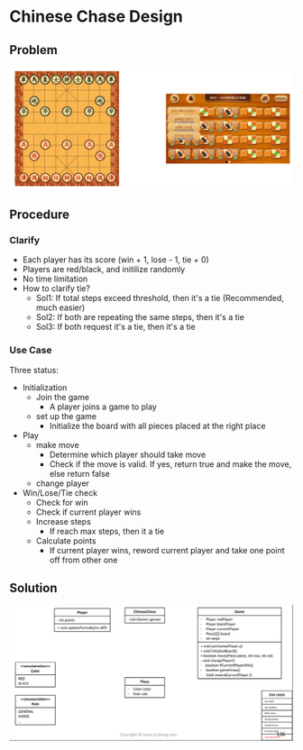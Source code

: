 # Chinese Chase Design

## Problem

![](../../.gitbook/assets/screen-shot-2021-07-20-at-10.27.45-am.png)

## Procedure

### Clarify

* Each player has its score \(win + 1, lose - 1, tie + 0\)
* Players are red/black, and initilize randomly
* No time limitation
* How to clarify tie?
  * Sol1: If total steps exceed threshold, then it's a tie \(Recommended, much easier\)
  * Sol2: If both are repeating the same steps, then it's a tie
  * Sol3: If both request it's a tie, then it's a tie

### Use Case

Three status:

* Initialization 
  * Join the game
    * A player joins a game to play
  * set up the game
    * Initialize the board with all pieces placed at the right place
* Play 
  * make move
    * Determine which player should take move
    * Check if the move is valid. If yes, return true and make the move, else return false
  * change player
* Win/Lose/Tie check 
  *  Check for win
    * Check if current player wins
  * Increase steps
    * If reach max steps, then it a tie
  * Calculate points
    * If current player wins, reword current player and take one point off from other one

## Solution 

![](../../.gitbook/assets/screen-shot-2021-07-20-at-10.40.36-am.png)

### 

